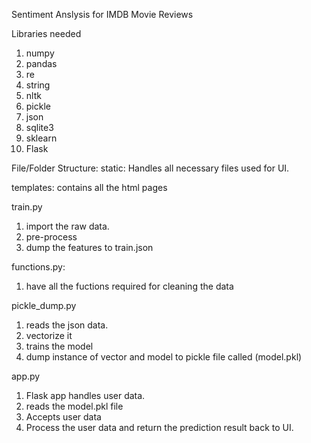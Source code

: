 Sentiment Anslysis for IMDB Movie Reviews

Libraries needed
  1. numpy
  2. pandas
  3. re
  4. string
  5. nltk
  6. pickle
  7. json
  8. sqlite3
  9. sklearn
  10. Flask

File/Folder Structure:
static:
  Handles all necessary files used for UI.
  
templates:
 contains all the html pages
 
train.py
  1. import the raw data.
  2. pre-process
  3. dump the features to train.json
  
functions.py:
  1. have all the fuctions required for cleaning the data
 
pickle_dump.py
  1. reads the json data.
  2. vectorize it
  3. trains the model
  4. dump instance of vector and model to pickle file called (model.pkl)

app.py
  1. Flask app handles user data.
  2. reads the model.pkl file
  3. Accepts user data
  4. Process the user data and return the prediction result back to UI.
